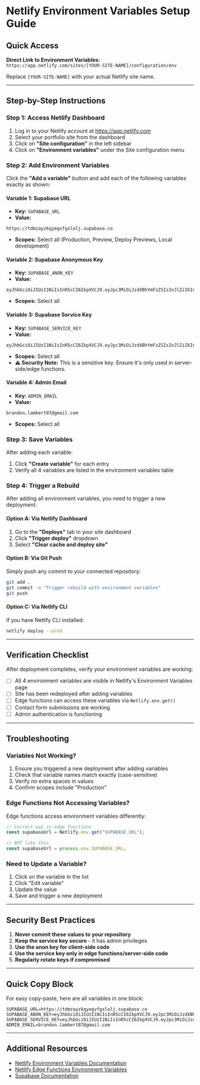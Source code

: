 # Netlify Environment Variables Setup Guide

## Quick Access
**Direct Link to Environment Variables:** 
`https://app.netlify.com/sites/[YOUR-SITE-NAME]/configuration/env`

Replace `[YOUR-SITE-NAME]` with your actual Netlify site name.

---

## Step-by-Step Instructions

### Step 1: Access Netlify Dashboard
1. Log in to your Netlify account at https://app.netlify.com
2. Select your portfolio site from the dashboard
3. Click on **"Site configuration"** in the left sidebar
4. Click on **"Environment variables"** under the Site configuration menu

### Step 2: Add Environment Variables
Click the **"Add a variable"** button and add each of the following variables exactly as shown:

#### Variable 1: Supabase URL
- **Key:** `SUPABASE_URL`
- **Value:** 
```
https://tdmzayzkqyegvfgxlolj.supabase.co
```
- **Scopes:** Select all (Production, Preview, Deploy Previews, Local development)

#### Variable 2: Supabase Anonymous Key
- **Key:** `SUPABASE_ANON_KEY`
- **Value:** 
```
eyJhbGciOiJIUzI1NiIsInR5cCI6IkpXVCJ9.eyJpc3MiOiJzdXBhYmFzZSIsInJlZiI6InRkbXpheXprcXllZ3ZmZ3hsb2xqIiwicm9sZSI6ImFub24iLCJpYXQiOjE3NTU5OTkzNDAsImV4cCI6MjA3MTU3NTM0MH0.u4i07AojTzeSVRfbUyTSKfPv1EKUCFCv7XPri22gbkM
```
- **Scopes:** Select all

#### Variable 3: Supabase Service Key
- **Key:** `SUPABASE_SERVICE_KEY`
- **Value:** 
```
eyJhbGciOiJIUzI1NiIsInR5cCI6IkpXVCJ9.eyJpc3MiOiJzdXBhYmFzZSIsInJlZiI6InRkbXpheXprcXllZ3ZmZ3hsb2xqIiwicm9sZSI6InNlcnZpY2Vfcm9sZSIsImlhdCI6MTc1NTk5OTM0MCwiZXhwIjoyMDcxNTc1MzQwfQ.N0lnWnvo323XXJAprqRhbBweguYlGsJgquBHB1g3L7E
```
- **Scopes:** Select all
- **⚠️ Security Note:** This is a sensitive key. Ensure it's only used in server-side/edge functions.

#### Variable 4: Admin Email
- **Key:** `ADMIN_EMAIL`
- **Value:** 
```
brandon.lambert87@gmail.com
```
- **Scopes:** Select all

### Step 3: Save Variables
After adding each variable:
1. Click **"Create variable"** for each entry
2. Verify all 4 variables are listed in the environment variables table

### Step 4: Trigger a Rebuild
After adding all environment variables, you need to trigger a new deployment:

#### Option A: Via Netlify Dashboard
1. Go to the **"Deploys"** tab in your site dashboard
2. Click **"Trigger deploy"** dropdown
3. Select **"Clear cache and deploy site"**

#### Option B: Via Git Push
Simply push any commit to your connected repository:
```bash
git add .
git commit -m "Trigger rebuild with environment variables"
git push
```

#### Option C: Via Netlify CLI
If you have Netlify CLI installed:
```bash
netlify deploy --prod
```

---

## Verification Checklist

After deployment completes, verify your environment variables are working:

- [ ] All 4 environment variables are visible in Netlify's Environment Variables page
- [ ] Site has been redeployed after adding variables
- [ ] Edge functions can access these variables via `Netlify.env.get()`
- [ ] Contact form submissions are working
- [ ] Admin authentication is functioning

---

## Troubleshooting

### Variables Not Working?
1. Ensure you triggered a new deployment after adding variables
2. Check that variable names match exactly (case-sensitive)
3. Verify no extra spaces in values
4. Confirm scopes include "Production"

### Edge Functions Not Accessing Variables?
Edge functions access environment variables differently:
```javascript
// Correct way in edge functions
const supabaseUrl = Netlify.env.get("SUPABASE_URL");

// NOT like this
const supabaseUrl = process.env.SUPABASE_URL;
```

### Need to Update a Variable?
1. Click on the variable in the list
2. Click "Edit variable"
3. Update the value
4. Save and trigger a new deployment

---

## Security Best Practices

1. **Never commit these values to your repository**
2. **Keep the service key secure** - it has admin privileges
3. **Use the anon key for client-side code**
4. **Use the service key only in edge functions/server-side code**
5. **Regularly rotate keys if compromised**

---

## Quick Copy Block

For easy copy-paste, here are all variables in one block:

```
SUPABASE_URL=https://tdmzayzkqyegvfgxlolj.supabase.co
SUPABASE_ANON_KEY=eyJhbGciOiJIUzI1NiIsInR5cCI6IkpXVCJ9.eyJpc3MiOiJzdXBhYmFzZSIsInJlZiI6InRkbXpheXprcXllZ3ZmZ3hsb2xqIiwicm9sZSI6ImFub24iLCJpYXQiOjE3NTU5OTkzNDAsImV4cCI6MjA3MTU3NTM0MH0.u4i07AojTzeSVRfbUyTSKfPv1EKUCFCv7XPri22gbkM
SUPABASE_SERVICE_KEY=eyJhbGciOiJIUzI1NiIsInR5cCI6IkpXVCJ9.eyJpc3MiOiJzdXBhYmFzZSIsInJlZiI6InRkbXpheXprcXllZ3ZmZ3hsb2xqIiwicm9sZSI6InNlcnZpY2Vfcm9sZSIsImlhdCI6MTc1NTk5OTM0MCwiZXhwIjoyMDcxNTc1MzQwfQ.N0lnWnvo323XXJAprqRhbBweguYlGsJgquBHB1g3L7E
ADMIN_EMAIL=brandon.lambert87@gmail.com
```

---

## Additional Resources

- [Netlify Environment Variables Documentation](https://docs.netlify.com/environment-variables/overview/)
- [Netlify Edge Functions Environment Variables](https://docs.netlify.com/edge-functions/api/#netlify.env)
- [Supabase Documentation](https://supabase.com/docs)